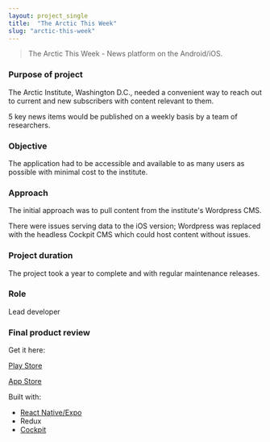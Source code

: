 ```yaml
---
layout: project_single
title:  "The Arctic This Week"
slug: "arctic-this-week"
---
```


> The Arctic This Week - News platform on the Android/iOS.

### Purpose of project

The Arctic Institute, Washington D.C., needed a convenient way to reach out to current and new subscribers with content relevant to them.

5 key news items would be published on a weekly basis by a team of researchers.

### Objective

The application had to be accessible and available to as many users as possible with minimal cost to the institute.

### Approach

The initial approach was to pull content from the institute's Wordpress CMS.

There were issues serving data to the iOS version; Wordpress was replaced with the headless Cockpit CMS which could host content without issues.

### Project duration

The project took a year to complete and with regular maintenance releases.

### Role

Lead developer

### Final product review

Get it here:

[Play Store](https://play.google.com/store/apps/details?id=org.thearcticinstitute.thearcticthisweek&hl=en_US)


[App Store](https://apps.apple.com/no/app/the-arctic-this-week/id1369029401)

Built with:
* [React Native/Expo](https://expo.io/)
* Redux
* [Cockpit](https://getcockpit.com/)